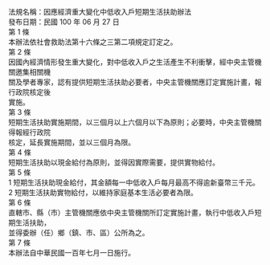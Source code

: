 法規名稱：因應經濟重大變化中低收入戶短期生活扶助辦法  
發布日期：民國 100 年 06 月 27 日  
第 1 條  
本辦法依社會救助法第十六條之三第二項規定訂定之。  
第 2 條  
因國內經濟情形發生重大變化，對中低收入戶之生活產生不利衝擊，經中央主管機關邀集相關機  
關及學者專家，認有提供短期生活扶助必要者，中央主管機關應訂定實施計畫，報行政院核定後  
實施。  
第 3 條  
短期生活扶助實施期間，以三個月以上六個月以下為原則；必要時，中央主管機關得報經行政院  
核定，延長實施期間，並以三個月為限。  
第 4 條  
短期生活扶助以現金給付為原則，並得因實際需要，提供實物給付。  
第 5 條  
1 短期生活扶助現金給付，其金額每一中低收入戶每月最高不得逾新臺幣三千元。  
2 短期生活扶助實物給付，以維持家庭基本生活必要者為限。  
第 6 條  
直轄市、縣（市）主管機關應依中央主管機關所訂定實施計畫，執行中低收入戶短期生活扶助，  
並得委辦（任）鄉（鎮、市、區）公所為之。  
第 7 條  
本辦法自中華民國一百年七月一日施行。  


